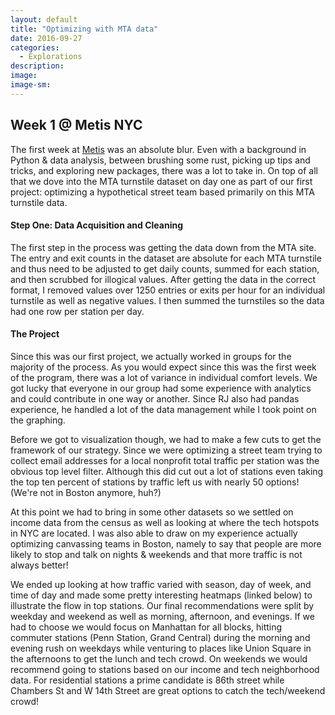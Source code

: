 ```yaml
---
layout: default
title: "Optimizing with MTA data"
date: 2016-09-27
categories:
  - Explorations
description:
image: 
image-sm:
---
```


##  Week 1 @ Metis NYC

The first week at [Metis](link) was an absolute blur. Even with a background in Python & data analysis, between brushing some rust, picking up tips and tricks, and exploring new packages, there was a lot to take in. On top of all that we dove into the MTA turnstile dataset on day one as part of our first project: optimizing a hypothetical street team based primarily on this MTA turnstile data.

#### Step One: Data Acquisition and Cleaning

The first step in the process was getting the data down from the MTA site. The entry and exit counts in the dataset are absolute for each MTA turnstile and thus need to be adjusted to get daily counts, summed for each station, and then scrubbed for illogical values. After getting the data in the correct format, I removed values over 1250 entries or exits per hour for an individual turnstile as well as negative values. I then summed the turnstiles so the data had one row per station per day.


#### The Project
Since this was our first project, we actually worked in groups for the majority of the process. As you would expect since this was the first week of the program, there was a lot of variance in individual comfort levels. We got lucky that everyone in our group had some experience with analytics and could contribute in one way or another. Since RJ also had pandas experience, he handled a lot of the data management while I took point on the graphing.

Before we got to visualization though, we had to make a few cuts to get the framework of our strategy. Since we were optimizing a street team trying to collect email addresses for a local nonprofit total traffic per station was the obvious top level filter. Although this did cut out a lot of stations even taking the top ten percent of stations by traffic left us with nearly 50 options! (We're not in Boston anymore, huh?)

At this point we had to bring in some other datasets so we settled on income data from the census as well as looking at where the tech hotspots in NYC are located. I was also able to draw on my experience actually optimizing canvassing teams in Boston, namely to say that people are more likely to stop and talk on nights & weekends and that more traffic is not always better!

We ended up looking at how traffic varied with season, day of week, and time of day and made some pretty interesting heatmaps (linked below) to illustrate the flow in top stations. Our final recommendations were split by weekday and weekend as well as morning, afternoon, and evenings. If we had to choose we would focus on Manhattan for all blocks, hitting commuter stations (Penn Station, Grand Central) during the morning and evening rush on weekdays while venturing to places like Union Square in the afternoons to get the lunch and tech crowd. On weekends we would recommend going to stations based on our income and tech neighborhood data. For residential stations a prime candidate is 86th street while Chambers St and W 14th Street are great options to catch the tech/weekend crowd!
